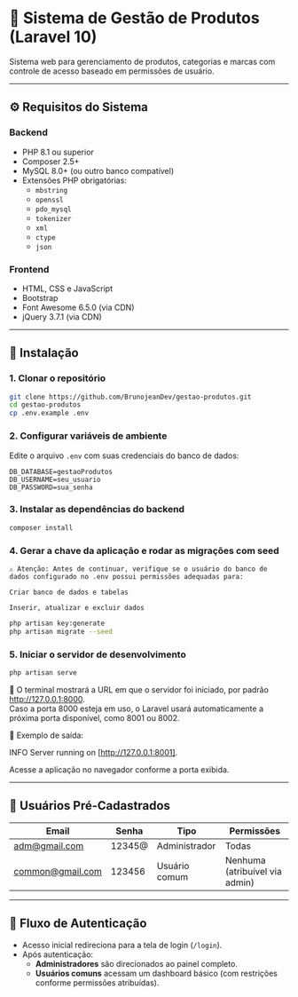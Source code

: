 # 🛒 Sistema de Gestão de Produtos (Laravel 10)

Sistema web para gerenciamento de produtos, categorias e marcas com controle de acesso baseado em permissões de usuário.

---

## ⚙️ Requisitos do Sistema

### Backend
- PHP 8.1 ou superior
- Composer 2.5+
- MySQL 8.0+ (ou outro banco compatível)
- Extensões PHP obrigatórias:
  - `mbstring`
  - `openssl`
  - `pdo_mysql`
  - `tokenizer`
  - `xml`
  - `ctype`
  - `json`

### Frontend
- HTML, CSS e JavaScript 
- Bootstrap
- Font Awesome 6.5.0 (via CDN)
- jQuery 3.7.1 (via CDN)

---

## 🚀 Instalação

### 1. Clonar o repositório

```bash
git clone https://github.com/BrunojeanDev/gestao-produtos.git
cd gestao-produtos
cp .env.example .env
```

### 2. Configurar variáveis de ambiente

Edite o arquivo `.env` com suas credenciais do banco de dados:

```
DB_DATABASE=gestaoProdutos
DB_USERNAME=seu_usuario
DB_PASSWORD=sua_senha
```

### 3. Instalar as dependências do backend

```bash
composer install
```

### 4. Gerar a chave da aplicação e rodar as migrações com seed

```
⚠️ Atenção: Antes de continuar, verifique se o usuário do banco de dados configurado no .env possui permissões adequadas para:

Criar banco de dados e tabelas

Inserir, atualizar e excluir dados
```

```bash
php artisan key:generate
php artisan migrate --seed
```

### 5. Iniciar o servidor de desenvolvimento

```bash
php artisan serve
```

🔎 O terminal mostrará a URL em que o servidor foi iniciado, por padrão http://127.0.0.1:8000.  
Caso a porta 8000 esteja em uso, o Laravel usará automaticamente a próxima porta disponível, como 8001 ou 8002.

📎 Exemplo de saída:

INFO  Server running on [http://127.0.0.1:8001].


Acesse a aplicação no navegador conforme a porta exibida.

---

## 👥 Usuários Pré-Cadastrados

| Email            | Senha    | Tipo          | Permissões         |
|------------------|----------|---------------|---------------------|
| adm@gmail.com    | 12345@   | Administrador | Todas               |
| common@gmail.com | 123456   | Usuário comum | Nenhuma (atribuível via admin) |

---

## 🔐 Fluxo de Autenticação

- Acesso inicial redireciona para a tela de login (`/login`).
- Após autenticação:
  - **Administradores** são direcionados ao painel completo.
  - **Usuários comuns** acessam um dashboard básico (com restrições conforme permissões atribuídas).
